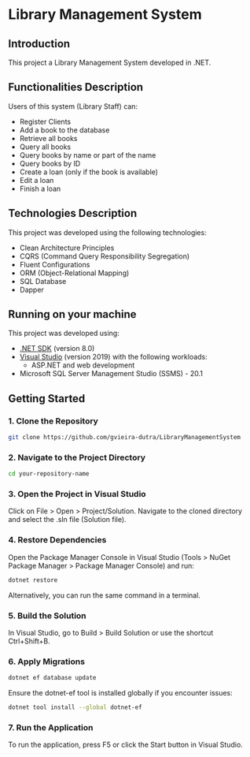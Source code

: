 # Library Management System

## Introduction

This project a Library Management System developed in .NET.

## Functionalities Description

Users of this system (Library Staff) can:

* Register Clients
* Add a book to the database
* Retrieve all books
* Query all books
* Query books by name or part of the name
* Query books by ID
* Create a loan (only if the book is available)
* Edit a loan
* Finish a loan

## Technologies Description

This project was developed using the following technologies:

- Clean Architecture Principles
- CQRS (Command Query Responsibility Segregation)
- Fluent Configurations
- ORM (Object-Relational Mapping)
- SQL Database 
- Dapper

## Running on your machine

This project was developed using:
- [.NET SDK](https://dotnet.microsoft.com/download) (version 8.0)
- [Visual Studio](https://visualstudio.microsoft.com/) (version 2019) with the following workloads:
  - ASP.NET and web development
- Microsoft SQL Server Management Studio (SSMS) - 20.1

## Getting Started

### 1. Clone the Repository

```sh
git clone https://github.com/gvieira-dutra/LibraryManagementSystem
```

### 2. Navigate to the Project Directory

```sh 
cd your-repository-name
```

### 3. Open the Project in Visual Studio

Click on File > Open > Project/Solution.
Navigate to the cloned directory and select the .sln file (Solution file).

### 4. Restore Dependencies
Open the Package Manager Console in Visual Studio (Tools > NuGet Package Manager > Package Manager Console) and run:

```sh 
dotnet restore
``` 

Alternatively, you can run the same command in a terminal. 

### 5. Build the Solution
In Visual Studio, go to Build > Build Solution or use the shortcut Ctrl+Shift+B.

### 6. Apply Migrations

```sh
dotnet ef database update
```

Ensure the dotnet-ef tool is installed globally if you encounter issues:

```sh 
dotnet tool install --global dotnet-ef
```

### 7. Run the Application
To run the application, press F5 or click the Start button in Visual Studio.
